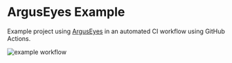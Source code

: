ArgusEyes Example
===

Example project using [ArgusEyes](https://github.com/schelterlabs/arguseyes) in an automated CI workflow using GitHub Actions.

![example workflow](https://github.com/shubhaguha/arguseyes-example/actions/workflows/arguseyes.yml/badge.svg)

